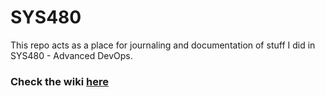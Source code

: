# SYS480
This repo acts as a place for journaling and documentation of stuff I did in SYS480 - Advanced DevOps.
### Check the wiki [here](https://github.com/Adam-Hachem/SYS480/wiki)
